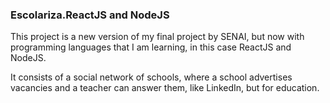 ### Escolariza.ReactJS and NodeJS 

This project is a new version of my final project by SENAI, but now with programming languages that I am learning, in this case ReactJS and NodeJS.

It consists of a social network of schools, where a school advertises vacancies and a teacher can answer them, like LinkedIn, but for education.
